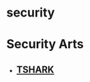 # security
<h1>Security Arts</h1>
<ul>
<li><a href='https://www.linkedin.com/posts/kaveh-eyni-08060b59_sei-mit-einem-hai-befreundet-activity-6592582935675838464-p7D5'><h2>TSHARK</h2></a></li>
</ul>
